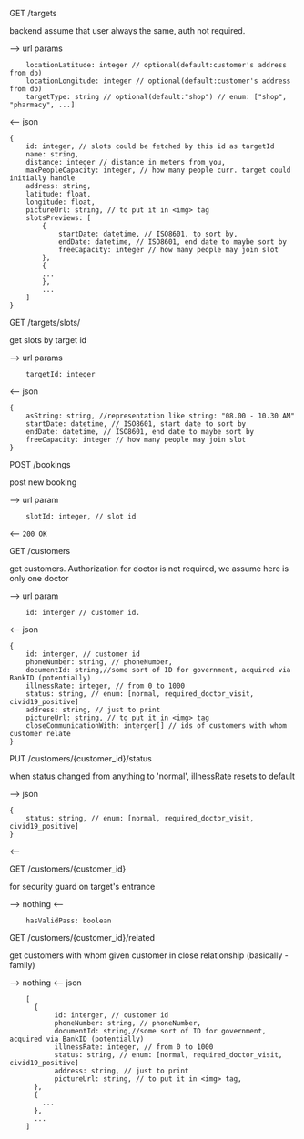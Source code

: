 GET /targets 

backend assume that user always the same, auth not required.

--> url params
```     
    locationLatitude: integer // optional(default:customer's address from db)
    locationLongitude: integer // optional(default:customer's address from db)
    targetType: string // optional(default:"shop") // enum: ["shop", "pharmacy", ...]
```
<-- json
```
{
    id: integer, // slots could be fetched by this id as targetId
    name: string,
    distance: integer // distance in meters from you,
    maxPeopleCapacity: integer, // how many people curr. target could initially handle
    address: string,
    latitude: float,
    longitude: float,
    pictureUrl: string, // to put it in <img> tag
    slotsPreviews: [
        {
            startDate: datetime, // ISO8601, to sort by,
            endDate: datetime, // ISO8601, end date to maybe sort by
            freeCapacity: integer // how many people may join slot
        }, 
        {
        ...
        },
        ...   
    ]
} 
```

GET /targets/slots/

get slots by target id

--> url params
```   
    targetId: integer
```
<-- json
```
{
    asString: string, //representation like string: "08.00 - 10.30 AM"
    startDate: datetime, // ISO8601, start date to sort by 
    endDate: datetime, // ISO8601, end date to maybe sort by
    freeCapacity: integer // how many people may join slot  
}
```

POST /bookings

post new booking

--> url param
```
    slotId: integer, // slot id 
```
<-- ```200 OK```

GET /customers

get customers.
Authorization for doctor is not required, we assume here is only one doctor

--> url param
```
    id: interger // customer id.
```
<-- json
```
{
    id: interger, // customer id
    phoneNumber: string, // phoneNumber,
    documentId: string,//some sort of ID for government, acquired via BankID (potentially)
    illnessRate: integer, // from 0 to 1000 
    status: string, // enum: [normal, required_doctor_visit, civid19_positive]
    address: string, // just to print
    pictureUrl: string, // to put it in <img> tag
    closeСommunicationWith: interger[] // ids of customers with whom customer relate
}
```

PUT /customers/{customer_id}/status

when status changed from anything to 'normal', illnessRate resets to default

--> json
```
{
    status: string, // enum: [normal, required_doctor_visit, civid19_positive]
}
```
<--

GET /customers/{customer_id}

for security guard on target's entrance

--> 
nothing
<--
```
    hasValidPass: boolean 
```

GET /customers/{customer_id}/related

get customers with whom given customer in close relationship (basically - family)

-->
nothing
<-- json
```
    [
      {     
           id: interger, // customer id
           phoneNumber: string, // phoneNumber,
           documentId: string,//some sort of ID for government, acquired via BankID (potentially)
           illnessRate: integer, // from 0 to 1000 
           status: string, // enum: [normal, required_doctor_visit, civid19_positive]
           address: string, // just to print
           pictureUrl: string, // to put it in <img> tag,
      },
      {
        ...
      }, 
      ...
    ]
```



